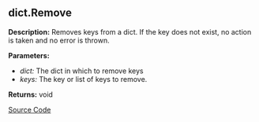 ## dict.Remove  
  
  
**Description:** Removes keys from a dict. If the key does not exist, no action is taken and no error is thrown.

  
  
**Parameters:**  
  * *dict:* The dict in which to remove keys  
  * *keys:* The key or list of keys to remove.  
  
**Returns:** void  

[Source Code](https://github.com/design-automation/mobius-sim-funcs/blob/main/src/modules/functions/dict/Remove.ts) 